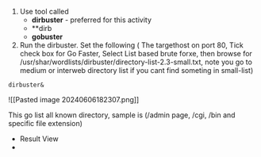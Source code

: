 
1. Use tool called 
	- **dirbuster** - preferred for this activity
	- **dirb
	- **gobuster**
2. Run the dirbuster. Set the following ( The targethost on port 80, Tick check box for Go Faster, Select List based brute forxe, then browse for /usr/shar/wordlists/dirbuster/directory-list-2.3-small.txt, note you go to medium or interweb directory list if you cant find someting in small-list)
```
dirbuster&
```

![[Pasted image 20240606182307.png]]

This go list all known directory, sample is (/admin page, /cgi, /bin and specific file extension)

- Result View
- 